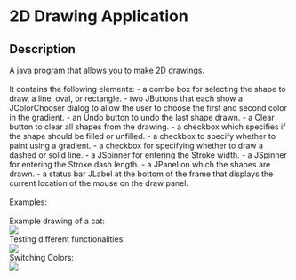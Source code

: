 <h1>2D Drawing Application</h1>

<h2>Description</h2>
A java program that allows you to make 2D drawings.
<br/><br/>
It contains the following elements:
- a combo box for selecting the shape to draw, a line, oval, or rectangle.
- two JButtons that each show a JColorChooser dialog to allow the user to choose the first and second color in the gradient.
- an Undo button to undo the last shape drawn.
- a Clear button to clear all shapes from the drawing.
- a checkbox which specifies if the shape should be filled or unfilled.
- a checkbox to specify whether to paint using a gradient.
- a checkbox for specifying whether to draw a dashed or solid line.
- a JSpinner for entering the Stroke width.
- a JSpinner for entering the Stroke dash length.
- a JPanel on which the shapes are drawn.
- a status bar JLabel at the bottom of the frame that displays the current location of the mouse on the draw panel.
<br/><br/>
Examples:
<br/><br/>
Example drawing of a cat:
<br/>
<img src="https://i.imgur.com/ddaBCCk.png"/>
<br/>
Testing different functionalities:
<br/>
<img src="https://i.imgur.com/I0IAGvM.png"/>
<br/>
Switching Colors:
<br/>
<img src="https://i.imgur.com/TtUyTej.png"/>

